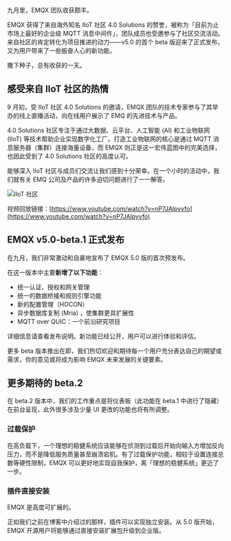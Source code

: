 九月里，EMQX 团队收获颇丰。

EMQX 获得了来自海外知名 IIoT 社区 4.0 Solutions 的赞誉，被称为「目前为止市场上最好的企业级 MQTT  消息中间件」，团队成员也受邀参与了社区交流活动。来自社区的肯定转化为项目推进的动力——v5.0 的首个 beta  版迎来了正式发布，又为用户带来了一些振奋人心的新功能。

撒下种子，总有收获的一天。

## 感受来自 IIoT 社区的热情

9 月初，受 IIoT 社区 4.0 Solutions 的邀请，EMQX 团队的技术专家参与了其举办的线上直播活动，向在线用户展示了 EMQ 的先进技术与产品。

4.0 Solutions 社区专注于通过大数据、云平台、人工智能 (AI) 和工业物联网 (IIoT) 等技术帮助企业实现数字化工厂。打造工业物联网的核心是通过 MQTT 消息服务器（集群）连接海量设备，而 EMQX 则正是这一宏伟蓝图中的完美选择，也因此受到了 4.0 Solutions 社区的高度认可。

能够深入 IIoT 社区与成员们交流让我们感到十分荣幸。在一个小时的活动中，我们就有关 EMQ 公司及产品的许多迫切问题进行了一一解答。

![IIoT 社区](https://static.emqx.net/images/b709690f73732fa72e5038a0ba7a4460.png)

视频回放链接：[https://www.youtube.com/watch?v=nP7JAlpyvfo](https://www.youtube.com/watch?v=nP7JAlpyvfo) 

## EMQX v5.0-beta.1 正式发布

在九月，我们非常激动和自豪地宣布了 EMQX 5.0 版的首次预发布。

在这一版本中主要**新增了以下功能**：

- 统一认证、授权和网关管理
- 统一的数据桥接和规则引擎功能
- 新的配置管理（HOCON）
- 异步数据库复制 (Mria) ，使集群更具扩展性
- MQTT over QUIC：一个前沿研究项目

详细信息请查看发布说明。新功能已经公开，用户可以进行体验和评估。

更多 beta 版本推出在即，我们热切欢迎和期待每一个用户充分表达自己的期望或需求，你的意见或将成为影响 EMQX 未来发展的关键要素。

## 更多期待的 beta.2

在 beta.2 版本中，我们的工作重点是将仪表板（此功能在 beta.1 中进行了隐藏）在前台呈现，此外很多涉及少量 UI 更改的功能也将有所调整。

### 过载保护

在高负载下，一个理想的稳健系统应该能够在侦测到过载后开始向输入方增加反向压力，而不是降低服务质量甚至崩溃宕机。有了过载保护功能，相较于设置连接总数等硬性限制，EMQX 可以更好地实现自我保护，离「理想的稳健系统」更近了一步。

### 插件直接安装

EMQX 是高度可扩展的。

正如我们之前在博客中介绍过的那样，插件可以实现独立安装。从 5.0 版开始，EMQX 开源用户将能够通过直接安装扩展包升级到企业版。
